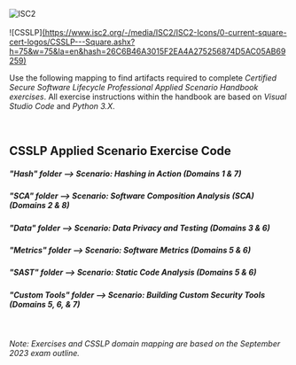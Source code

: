 ![ISC2](https://www.isc2.org/images/logos/logo-isc2-green.svg)  
<br />
![CSSLP][(https://www.isc2.org/-/media/ISC2/ISC2-Icons/0-current-square-cert-logos/CSSLP---Square.ashx?h=75&w=75&la=en&hash=26C6B46A3015F2EA4A275256874D5AC05AB69259)](https://github.com/avenatti/ISC2-CSSLP/blob/main/9.15.2023ISC2_CSSLP_RGB__horiz_inline1.png)
<br />

Use the following mapping to find artifacts required to complete *Certified Secure Software Lifecycle Professional Applied Scenario Handbook exercises*. All exercise instructions within the handbook are based on *Visual Studio Code* and *Python 3.X*. 

<br />

## CSSLP Applied Scenario Exercise Code 

##### "Hash" folder --> Scenario: Hashing in Action (Domains 1 & 7)

##### "SCA" folder --> Scenario: Software Composition Analysis (SCA) (Domains 2 & 8)

##### "Data" folder --> Scenario: Data Privacy and Testing (Domains 3 & 6)

##### "Metrics" folder --> Scenario: Software Metrics (Domains 5 & 6)

##### "SAST" folder --> Scenario: Static Code Analysis (Domains 5 & 6)

##### "Custom Tools" folder --> Scenario: Building Custom Security Tools (Domains 5, 6, & 7)

<br />

*Note: Exercises and CSSLP domain mapping are based on the September 2023 exam outline.*
